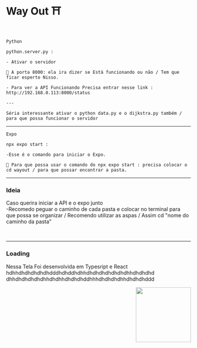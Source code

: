 
<h1>Way Out ⛩️</h1>

</br>

```
Python

python.server.py :

- Ativar o servidor

🚨 A porta 8000: ela ira dizer se Está funcionando ou não / Tem que ficar esperto Nisso.

- Para ver a API Funcionando Precisa entrar nesse link : http://192.168.0.113:8000/status

---

Séria interessante ativar o python data.py e o dijkstra.py também / para que possa funcionar o servidor

```

---

```
Expo

npx expo start :

-Esse é o comando para iniciar o Expo.

🚨 Para que possa usar o comando do npx expo start : precisa colocar o cd wayout / para que possar encontrar a pasta.

```

---

<h3> Ideia </h3>

<p> Caso querira iniciar a API e o expo junto 
</br>
-Recomedo peguar o caminho de cada pasta e colocar no terminal para que possa se organizar / Recomendo utilizar as aspas / Assim cd "nome do caminho da pasta"
</p>

</br>


---
<h3 align="left">Loading</h3>
<p>
  Nessa Tela Foi desenvolvida em Typesript e React
</br>
  hdhhdhdhdhdhdhdddhdhddhdhhdhdhdhdhdhdhdhhdhdhdhd
</br>
  dhhdhdhdhdhdhhdhdhhdhdhdhddhhhdhdhdhdhhdhdhdhddd
</p>

<div align="right">
  <img src="https://github.com/user-attachments/assets/c0c864fd-c093-4f6a-a41a-1972315a21af" width="150", margintop="-100"/>
</div>


